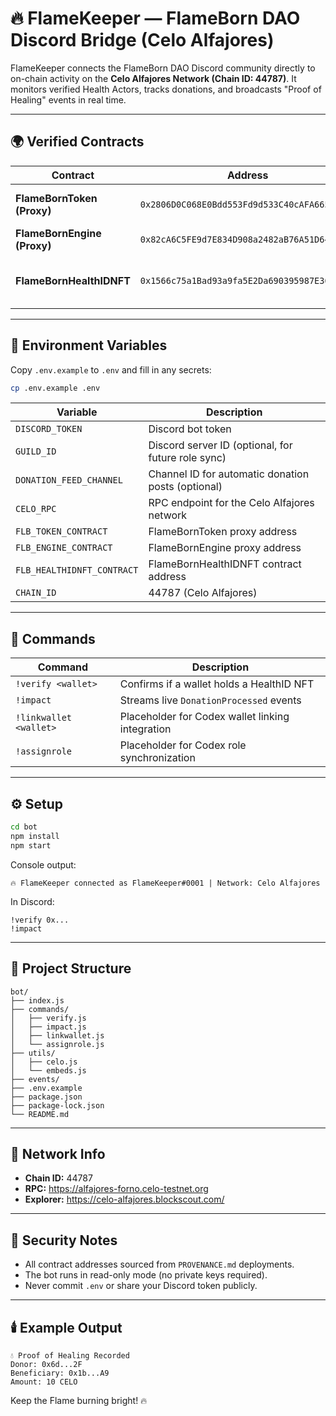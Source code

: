 # 🔥 FlameKeeper — FlameBorn DAO Discord Bridge (Celo Alfajores)

FlameKeeper connects the FlameBorn DAO Discord community directly to on-chain activity on the **Celo Alfajores Network (Chain ID: 44787)**. It monitors verified Health Actors, tracks donations, and broadcasts "Proof of Healing" events in real time.

---

## 🌍 Verified Contracts

| Contract | Address | Description |
|-----------|----------|--------------|
| **FlameBornToken (Proxy)** | `0x2806D0C068E0Bdd553Fd9d533C40cAFA6657b5f1` | ERC20 Upgradeable Token |
| **FlameBornEngine (Proxy)** | `0x82cA6C5FE9d7E834D908a2482aB76A51D64f5BB4` | Learn-to-Earn Engine |
| **FlameBornHealthIDNFT** | `0x1566c75a1Bad93a9fa5E2Da690395987E36e08e8` | Soulbound NFT for Health Verification |

---

## 🧾 Environment Variables

Copy `.env.example` to `.env` and fill in any secrets:

```bash
cp .env.example .env
```

| Variable | Description |
|----------|-------------|
| `DISCORD_TOKEN` | Discord bot token |
| `GUILD_ID` | Discord server ID (optional, for future role sync) |
| `DONATION_FEED_CHANNEL` | Channel ID for automatic donation posts (optional) |
| `CELO_RPC` | RPC endpoint for the Celo Alfajores network |
| `FLB_TOKEN_CONTRACT` | FlameBornToken proxy address |
| `FLB_ENGINE_CONTRACT` | FlameBornEngine proxy address |
| `FLB_HEALTHIDNFT_CONTRACT` | FlameBornHealthIDNFT contract address |
| `CHAIN_ID` | 44787 (Celo Alfajores) |

---

## 🧩 Commands

| Command | Description |
|----------|--------------|
| `!verify <wallet>` | Confirms if a wallet holds a HealthID NFT |
| `!impact` | Streams live `DonationProcessed` events |
| `!linkwallet <wallet>` | Placeholder for Codex wallet linking integration |
| `!assignrole` | Placeholder for Codex role synchronization |

---

## ⚙️ Setup

```bash
cd bot
npm install
npm start
```

Console output:

```
🔥 FlameKeeper connected as FlameKeeper#0001 | Network: Celo Alfajores
```

In Discord:

```
!verify 0x...
!impact
```

---

## 🧱 Project Structure

```
bot/
├── index.js
├── commands/
│   ├── verify.js
│   ├── impact.js
│   ├── linkwallet.js
│   └── assignrole.js
├── utils/
│   ├── celo.js
│   └── embeds.js
├── events/
├── .env.example
├── package.json
├── package-lock.json
└── README.md
```

---

## 🧠 Network Info

- **Chain ID:** 44787
- **RPC:** https://alfajores-forno.celo-testnet.org
- **Explorer:** https://celo-alfajores.blockscout.com/

---

## 🔐 Security Notes

- All contract addresses sourced from `PROVENANCE.md` deployments.
- The bot runs in read-only mode (no private keys required).
- Never commit `.env` or share your Discord token publicly.

---

## 🕯️ Example Output

```
💧 Proof of Healing Recorded
Donor: 0x6d...2F
Beneficiary: 0x1b...A9
Amount: 10 CELO
```

Keep the Flame burning bright! 🔥
